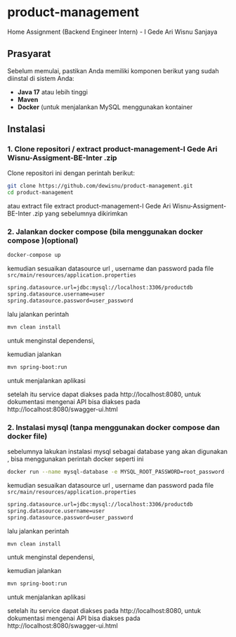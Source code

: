 # product-management

Home Assignment (Backend Engineer Intern) - I Gede Ari Wisnu Sanjaya


## Prasyarat

Sebelum memulai, pastikan Anda memiliki komponen berikut yang sudah diinstal di sistem Anda:

- **Java 17** atau lebih tinggi
- **Maven** 
- **Docker** (untuk menjalankan MySQL menggunakan kontainer

## Instalasi


### 1. Clone repositori / extract product-management-I Gede Ari Wisnu-Assigment-BE-Inter .zip

Clone repositori ini dengan perintah berikut:

```bash
git clone https://github.com/dewisnu/product-management.git
cd product-management
```

atau extract file extract product-management-I Gede Ari Wisnu-Assigment-BE-Inter .zip yang sebelumnya dikirimkan


### 2. Jalankan docker compose (bila menggunakan docker compose )(optional)
```bash
docker-compose up
```
kemudian sesuaikan datasource url , username dan password pada file <code>src/main/resources/application.properties</code>
```bash
spring.datasource.url=jdbc:mysql://localhost:3306/productdb
spring.datasource.username=user
spring.datasource.password=user_password
```

lalu jalankan perintah

```bash
mvn clean install
```
untuk menginstal dependensi,


kemudian jalankan

```bash
mvn spring-boot:run
```

untuk menjalankan aplikasi

setelah itu service dapat diakses pada http://localhost:8080,
untuk dokumentasi mengenai API bisa diakses pada http://localhost:8080/swagger-ui.html


### 2. Instalasi mysql (tanpa menggunakan docker compose dan docker file)
sebelumnya lakukan instalasi mysql sebagai database yang akan digunakan , bisa menggunakan 
perintah docker  seperti ini 

```bash
docker run --name mysql-database -e MYSQL_ROOT_PASSWORD=root_password -e MYSQL_DATABASE=productdb -e MYSQL_USER=user -e MYSQL_PASSWORD=user_password -p 3306:3306 -d mysql:latest
```

kemudian sesuaikan datasource url , username dan password pada file <code>src/main/resources/application.properties</code>
```bash
spring.datasource.url=jdbc:mysql://localhost:3306/productdb
spring.datasource.username=user
spring.datasource.password=user_password
```

lalu jalankan perintah 

```bash
mvn clean install
```
untuk menginstal dependensi,


kemudian jalankan 

```bash
mvn spring-boot:run
```

untuk menjalankan aplikasi

setelah itu service dapat diakses pada http://localhost:8080, 
untuk dokumentasi mengenai API bisa diakses pada http://localhost:8080/swagger-ui.html